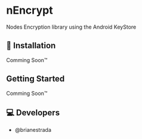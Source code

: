 # nEncrypt

Nodes Encryption library using the Android KeyStore

## 🔧 Installation
Comming Soon™

## Getting Started
Comming Soon™

## 💻 Developers
- @brianestrada
